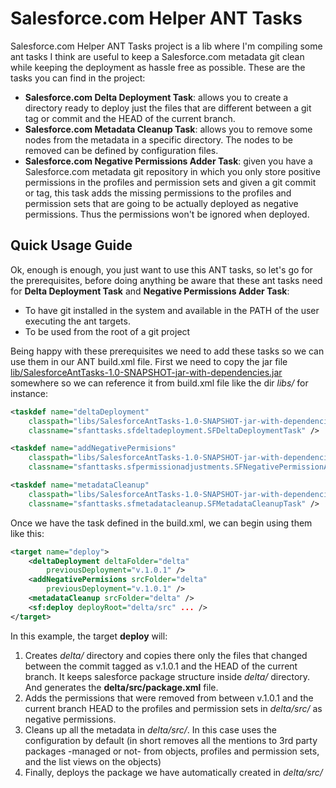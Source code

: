# Salesforce.com Helper ANT Tasks
Salesforce.com Helper ANT Tasks project is a lib where I'm compiling some ant tasks I think are useful to keep a Salesforce.com metadata git clean while keeping the deployment as hassle free as possible.
These are the tasks you can find in the project:
  - **Salesforce.com Delta Deployment Task**: allows you to create a directory ready to deploy just the files that are different between a git tag or commit and the HEAD of the current branch.
  - **Salesforce.com Metadata Cleanup Task**: allows you to remove some nodes from the metadata in a specific directory. The nodes to be removed can be defined by configuration files.
  - **Salesforce.com Negative Permissions Adder Task**: given you have a Salesforce.com metadata git repository in which you only store positive permissions in the profiles and permission sets and given a git commit or tag, this task adds the missing permissions to the profiles and permission sets that are going to be actually deployed as negative permissions. Thus the permissions won't be ignored when deployed.

## Quick Usage Guide
Ok, enough is enough, you just want to use this ANT tasks, so let's go for the prerequisites, before doing anything be aware that these ant tasks need for **Delta Deployment Task** and **Negative Permissions Adder Task**:
  - To have git installed in the system and available in the PATH of the user executing the ant targets.
  - To be used from the root of a git project

Being happy with these prerequisites we need to add these tasks so we can use them in our ANT build.xml file.
First we need to copy the jar file [lib/SalesforceAntTasks-1.0-SNAPSHOT-jar-with-dependencies.jar](https://github.com/amguerrero/sfdc_ant_tasks/blob/master/lib/SalesforceAntTasks-1.0-SNAPSHOT-jar-with-dependencies.jar) somewhere so we can reference it from build.xml file like the dir *libs/* for instance:
```xml
<taskdef name="deltaDeployment"
    classpath="libs/SalesforceAntTasks-1.0-SNAPSHOT-jar-with-dependencies.jar"
    classname="sfanttasks.sfdeltadeployment.SFDeltaDeploymentTask" />
```
```xml
<taskdef name="addNegativePermisions"
    classpath="libs/SalesforceAntTasks-1.0-SNAPSHOT-jar-with-dependencies.jar"
    classname="sfanttasks.sfpermissionadjustments.SFNegativePermissionAdderTask" />
```
```xml
<taskdef name="metadataCleanup"
    classpath="libs/SalesforceAntTasks-1.0-SNAPSHOT-jar-with-dependencies.jar"
    classname="sfanttasks.sfmetadatacleanup.SFMetadataCleanupTask" />
```
Once we have the task defined in the build.xml, we can begin using them like this:
```xml
<target name="deploy">
    <deltaDeployment deltaFolder="delta"
        previousDeployment="v.1.0.1" />
    <addNegativePermisions srcFolder="delta"
        previousDeployment="v.1.0.1" />
    <metadataCleanup srcFolder="delta" />
    <sf:deploy deployRoot="delta/src" ... />
</target>
```
In this example, the target **deploy** will:
1. Creates *delta/* directory and copies there only the files that changed between the commit tagged as v.1.0.1 and the HEAD of the current branch. It keeps salesforce package structure inside *delta/* directory. And generates the **delta/src/package.xml** file.
2. Adds the permissions that were removed from between v.1.0.1 and the current branch HEAD to the profiles and permission sets in *delta/src/* as negative permissions.
3. Cleans up all the metadata in *delta/src/*. In this case uses the configuration by default (in short removes all the mentions to 3rd party packages -managed or not- from objects, profiles and permission sets, and the list views on the objects)
4. Finally, deploys the package we have automatically created in *delta/src/*
